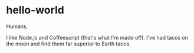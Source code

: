 # hello-world

Humans,

I like Node.js and Coffeescript (that's what I'm made of!).
I've had tacos on the moon and find them far superior to Earth tacos.
